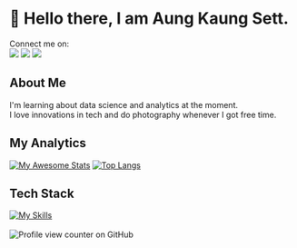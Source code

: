 #  👋 Hello there, I am Aung Kaung Sett.
Connect me on:
<br>
<a href = "#"><img src = "https://skillicons.dev/icons?i=gmail"></a>
<a href = "#"><img src = "https://skillicons.dev/icons?i=linkedin"></a>
<a href = "#"><img src = "https://skillicons.dev/icons?i=discord"></a>



## About Me
I'm learning about data science and analytics at the moment. <br>
I love innovations in tech and do photography whenever I got free time.

## My Analytics
[![My Awesome Stats](https://awesome-github-stats.azurewebsites.net/user-stats/aks2300?cardType=github&theme=github-dark&preferLogin=false)](https://git.io/awesome-stats-card)
[![Top Langs](https://github-readme-stats.vercel.app/api/top-langs/?username=aks2300&hide_progress=true&theme=transparent)](https://github.com/anuraghazra/github-readme-stats)

## Tech Stack
[![My Skills](https://skillicons.dev/icons?i=py,c,mysql,flask,html,css,git,github,vscode,jupyter&perline=5)](https://skillicons.dev)
<br>
<br>
![Profile view counter on GitHub](https://komarev.com/ghpvc/?username=aks2300)

<!--
**aks2300/aks2300** is a ✨ _special_ ✨ repository because its `README.md` (this file) appears on your GitHub profile.

Here are some ideas to get you started:

- 🔭 I’m currently working on ...
- 🌱 I’m currently learning ...
- 👯 I’m looking to collaborate on ...
- 🤔 I’m looking for help with ...
- 💬 Ask me about ...
- 📫 How to reach me: ...
- 😄 Pronouns: ...
- ⚡ Fun fact: ...
-->
